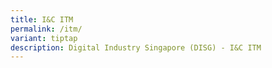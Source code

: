 ```yaml
---
title: I&C ITM
permalink: /itm/
variant: tiptap
description: Digital Industry Singapore (DISG) - I&C ITM
---
```

